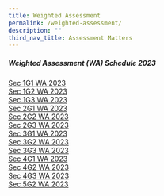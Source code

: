 ```yaml
---
title: Weighted Assessment
permalink: /weighted-assessment/
description: ""
third_nav_title: Assessment Matters
---
```

##### Weighted Assessment (WA) Schedule 2023

[Sec 1G1 WA 2023](/files/1G1%20WA%202023.pdf)
<BR>
[Sec 1G2 WA 2023](/files/1G2%20WA%202023.pdf)
<BR>
[Sec 1G3 WA 2023](/files/1G3%20WA%202023.pdf)
<BR>
[Sec 2G1 WA 2023](/files/2G1%20WA%202023.pdf)
<BR>
[Sec 2G2 WA 2023](/files/2G2%20%20WA%202023.pdf)
<BR>
[Sec 2G3 WA 2023](/files/2G3%20WA%202023.pdf)
<BR>
[Sec 3G1 WA 2023](/files/3G1%20WA%202023.pdf)
<BR>
[Sec 3G2 WA 2023](/files/3G2%20WA%202023.pdf)
<BR>
[Sec 3G3 WA 2023](/files/3G3%20WA%202023.pdf)
<BR>
[Sec 4G1 WA 2023](/files/4G1%20WA%202023.pdf)
<BR>
[Sec 4G2 WA 2023](/files/4G2%20WA%202023.pdf)
<BR>
[Sec 4G3 WA 2023](/files/4G3%20WA%202023.pdf)
<BR>
[Sec 5G2 WA 2023](/files/5G2%20WA%202023.pdf)
<BR>
